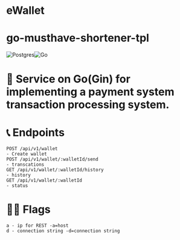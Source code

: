 # eWallet


# go-musthave-shortener-tpl

![Postgres](https://img.shields.io/badge/postgres-%23316192.svg?style=for-the-badge&logo=postgresql&logoColor=white)![Go](https://img.shields.io/badge/go-%2300ADD8.svg?style=for-the-badge&logo=go&logoColor=white)

# 🎲 Service on Go(Gin) for implementing a payment system transaction processing system.

# 📞 Endpoints
```http
POST /api/v1/wallet
- Create wallet
POST /api/v1/wallet/:walletId/send
- transcations
GET /api/v1/wallet/:walletId/history
- history
GET /api/v1/wallet/:walletId
- status
```

# 🏴‍☠️ Flags
```
a - ip for REST -a=host
d - connection string -d=connection string
```
